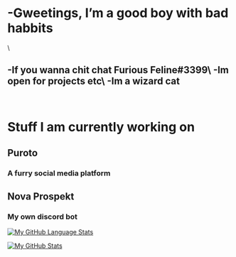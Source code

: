 <h1>-Gweetings, I’m a good boy with bad habbits</h1>\
<h2>-If you wanna chit chat Furious Feline#3399\
-Im open for projects etc\
-Im a wizard cat</h2> <br>

# Stuff I am currently working on
## Puroto 
### A furry social media platform
## Nova Prospekt
### My own discord bot 




 [![My GitHub Language Stats](https://github-readme-stats.vercel.app/api/top-langs/?username=FissionFeline&langs_count=5&theme=tokyonight)]()


[![My GitHub Stats](https://github-readme-stats.vercel.app/api/?username=FissionFeline&count_private=true&theme=tokyonight&showicons=true)]()















<!---
FissionFeline/FissionFeline is a ✨ special ✨ repository because its `README.md` (this file) appears on your GitHub profile.
You can click the Preview link to take a look at your changes.
--->
